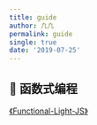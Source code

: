 ```yaml
---
title: guide
author: 凢凢
permalink: guide
single: true
date: '2019-07-25'
---
```

 
## 📝 函数式编程

 [《Functional-Light-JS》](/docs/FP/2019-07-25-functional-programming)